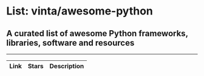 # List: vinta/awesome-python 
 
## A curated list of awesome Python frameworks, libraries, software and resources
 
---
 
| Link  | Stars   | Description
| ------------- | ------------- | ------------- |
